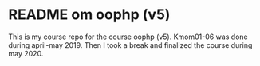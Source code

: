 README om oophp (v5)
====================

This is my course repo for the course oophp (v5).
Kmom01-06 was done during april-may 2019.
Then I took a break and finalized the course during may 2020.  

